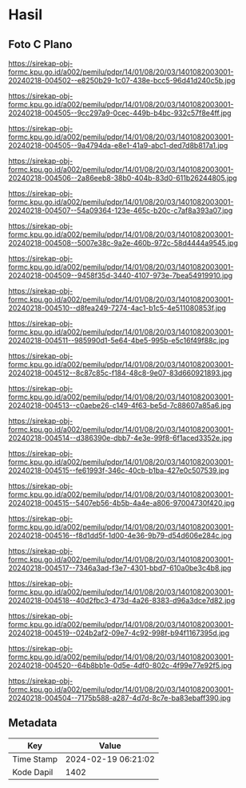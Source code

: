 # Hasil

## Foto C Plano

https://sirekap-obj-formc.kpu.go.id/a002/pemilu/pdpr/14/01/08/20/03/1401082003001-20240218-004502--e8250b29-1c07-438e-bcc5-96d41d240c5b.jpg

https://sirekap-obj-formc.kpu.go.id/a002/pemilu/pdpr/14/01/08/20/03/1401082003001-20240218-004505--9cc297a9-0cec-449b-b4bc-932c57f8e4ff.jpg

https://sirekap-obj-formc.kpu.go.id/a002/pemilu/pdpr/14/01/08/20/03/1401082003001-20240218-004505--9a4794da-e8e1-41a9-abc1-ded7d8b817a1.jpg

https://sirekap-obj-formc.kpu.go.id/a002/pemilu/pdpr/14/01/08/20/03/1401082003001-20240218-004506--2a86eeb8-38b0-404b-83d0-611b26244805.jpg

https://sirekap-obj-formc.kpu.go.id/a002/pemilu/pdpr/14/01/08/20/03/1401082003001-20240218-004507--54a09364-123e-465c-b20c-c7af8a393a07.jpg

https://sirekap-obj-formc.kpu.go.id/a002/pemilu/pdpr/14/01/08/20/03/1401082003001-20240218-004508--5007e38c-9a2e-460b-972c-58d4444a9545.jpg

https://sirekap-obj-formc.kpu.go.id/a002/pemilu/pdpr/14/01/08/20/03/1401082003001-20240218-004509--9458f35d-3440-4107-973e-7bea54919910.jpg

https://sirekap-obj-formc.kpu.go.id/a002/pemilu/pdpr/14/01/08/20/03/1401082003001-20240218-004510--d8fea249-7274-4ac1-b1c5-4e511080853f.jpg

https://sirekap-obj-formc.kpu.go.id/a002/pemilu/pdpr/14/01/08/20/03/1401082003001-20240218-004511--985990d1-5e64-4be5-995b-e5c16f49f88c.jpg

https://sirekap-obj-formc.kpu.go.id/a002/pemilu/pdpr/14/01/08/20/03/1401082003001-20240218-004512--8c87c85c-f184-48c8-9e07-83d660921893.jpg

https://sirekap-obj-formc.kpu.go.id/a002/pemilu/pdpr/14/01/08/20/03/1401082003001-20240218-004513--c0aebe26-c149-4f63-be5d-7c88607a85a6.jpg

https://sirekap-obj-formc.kpu.go.id/a002/pemilu/pdpr/14/01/08/20/03/1401082003001-20240218-004514--d386390e-dbb7-4e3e-99f8-6f1aced3352e.jpg

https://sirekap-obj-formc.kpu.go.id/a002/pemilu/pdpr/14/01/08/20/03/1401082003001-20240218-004515--fe61993f-346c-40cb-b1ba-427e0c507539.jpg

https://sirekap-obj-formc.kpu.go.id/a002/pemilu/pdpr/14/01/08/20/03/1401082003001-20240218-004515--5407eb56-4b5b-4a4e-a806-97004730f420.jpg

https://sirekap-obj-formc.kpu.go.id/a002/pemilu/pdpr/14/01/08/20/03/1401082003001-20240218-004516--f8d1dd5f-1d00-4e36-9b79-d54d606e284c.jpg

https://sirekap-obj-formc.kpu.go.id/a002/pemilu/pdpr/14/01/08/20/03/1401082003001-20240218-004517--7346a3ad-f3e7-4301-bbd7-610a0be3c4b8.jpg

https://sirekap-obj-formc.kpu.go.id/a002/pemilu/pdpr/14/01/08/20/03/1401082003001-20240218-004518--40d2fbc3-473d-4a26-8383-d96a3dce7d82.jpg

https://sirekap-obj-formc.kpu.go.id/a002/pemilu/pdpr/14/01/08/20/03/1401082003001-20240218-004519--024b2af2-09e7-4c92-998f-b94f1167395d.jpg

https://sirekap-obj-formc.kpu.go.id/a002/pemilu/pdpr/14/01/08/20/03/1401082003001-20240218-004520--64b8bb1e-0d5e-4df0-802c-4f99e77e92f5.jpg

https://sirekap-obj-formc.kpu.go.id/a002/pemilu/pdpr/14/01/08/20/03/1401082003001-20240218-004504--7175b588-a287-4d7d-8c7e-ba83ebaff390.jpg


## Metadata

| Key        | Value               |
| ---------- | ------------------- |
| Time Stamp | 2024-02-19 06:21:02 |
| Kode Dapil | 1402                |




